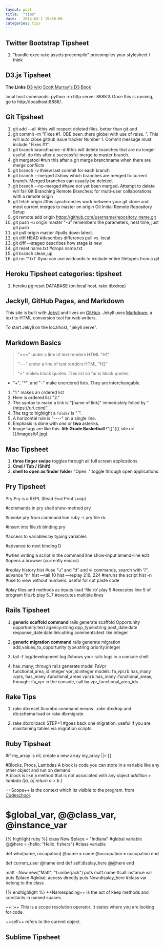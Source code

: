 ```yaml
---
layout: post
title:  "tips"
date:   2014-04-1 15:00:00
categories: tips
---
```




Twitter Bootstrap Tipsheet
--------------------------
1. "bundle exec rake assets:precompile" precompiles your stylesheet I think


D3.js Tipsheet
--------------
**The Links** 
[D3 wiki](https://github.com/mbostock/d3/wiki)
[Scott Murray's D3 Book](http://alignedleft.com/tutorials/d3)

local host commands: 
python -m http.server 8888 &
Once this is running, go to http://localhost:8888/.


Git Tipsheet
------------
1. git add --all #this will respect deleted files. better than git add .
2. git commit -m "Fixes #1. OBE been_there global with use of raise. ". This will auto close github issue tracker Number 1. Commit message must include "Fixes #1".
3. git branch branchname -d #this will delete branches that are no longer useful. do this after a successful merge to master branch.
4. git mergetool  #run this after a git merge branchname when there are merge conflicts
5. git branch -v  #view last commit for each branch
6. git branch --merged  #show which branches are merged to current branch. Merged branches can usually be deleted.
7. git branch --no-merged #have not yet been merged. Attempt to delete will fail
Git Branching Remote Branches: for multi-user collaborations with a remote origin
1. git fetch origin  #this synchronizes work between your git clone and most current merges to master on origin
Git Initial Remote Repository Setup
1. git remote add origin https://github.com/username/repository_name.git
2. git push -u origin master  "-u" remembers the parameters, nest time, just git push
3. git pull origin master  #pulls down latest.
4. git diff HEAD  #describes differenes pull vs. local
5. git diff --staged   describes how stage is new
6. git reset name.txt  #drops name.txt
7. git branch clean_up
8. git rm '*.txt'   #you can use wildcards to exclude entire filetypes from a git


Heroku Tipsheet   categories: tipsheet
---------------

1. heroku pg:reset DATABASE (on local host, rake db:drop)



Jeckyll, GitHub Pages, and Markdown
-----------------------------------
This site is built with [Jekyll](http://jekyllrb.com/) and lives on [GitHub](http://www.github.com). Jekyll uses [Markdown](http://daringfireball.net/projects/markdown/), a text to HTML conversion tool for web writers. 

To start Jekyll on the localhost, "jekyll serve".

Markdown Basics
--------------
> "===" under a line of text renders HTML "H1"
>
> "---" under a line of test renders HTML "H2"
>
> ">" makes block quotes. This list so far is block quotes.
>
+ "+", "*", and "-" make unordered lists. They are interchangable.

1. "1." makes an ordered list
2. Here is ordered list "2."
3. The syntax to make a link is  "[name of link]" immediately folled by "(https://url.com)".
4. The tag to highlight a `folder` is "`".
5. A horizontal rule is "----" on a single line.
6. Emphasis is done with *one* or **two** asteriks.
7. Image tags are like this: **5th Grade Basketball**
!"[]"({{ site.url }}/images/b1.jpg)

Mac Tipsheet
--------------
1. **three finger swipe** toggles through all full screen applications.
2. **Cmd / Tab / (Shift)**
3. **shell to open as finder folder** "Open ." toggle through open applications.


Pry Tipsheet
------------

Pry
Pry is a REPL (Read Eval Print Loop)

#commands in pry shell
show-method pry

#invoke pry from command line 
ruby -r pry file.rb.

#insert into file.rb
binding.pry

#access to variables by typing variables

#advance to next binding
<ctrl> D

#when writing a script in the command line
show-input
amend-line
edit  #opens a browser (currently emacs) 

#replay history
hist    #use “u” and “d” and vi commands, search with “/“, advance “n"
hist —tail 10
hist —replay 216..224 #reruns the script
hist -n   #use to view without numbers. useful for cut paste code

#play files and methods as inputs
load ‘file.rb’
play 5  #executes line 5 of program file.rb
play 5..7  #executes multiple lines

Rails Tipsheet
--------------
1. **generic scaffold command** rails generate scaffold Opportunity opportunity:text agency:string opp_type:string  post_date:date response_date:date link:string  comments:text like:integer

2. **generic migration command** rails generate migration add_values_to_opportunity type:string priority:integer

3. tail -f log/development.log  #shows your rails logs in a console shell

4. has_many, through
rails generate model FaVpr functional_area_id:integer vpr_id:integer
models: fa_vpr.rb  has_many :vprs, has_many :functional_areas
        vpr.rb    has_many :functional_areas, through: :fa_vpr
in the console, call by vpr_functional_area_ids



Rake Tips
---------
1. rake db:reset #combo command means...rake db:drop and db:schema:load or rake db:migrate

2. rake db:rollback STEP=1 #goes back one migration. useful if you are maintaining tables via migration scripts.




Ruby Tipsheet
--------------
#if my_array is nil, create a new array
my_array ||= []

#Blocks, Procs, Lambdas
A block is code you can store in a variable like any other object and run on demand.  
A block is like a method that is not associated with any object
*addition = lambda {|a, b| return a + b }*

++Scope++ is the context which its visible to the program.
from [Codeschool](http://www.codecademy.com/courses/ruby-beginner-en-MFiQ6/1/1?curriculum_id=5059f8619189a5000201fbcb).
# $global_var, @@class_var, @instance_var
{% highlight ruby %}
class Now
  $place = "Indiana" #global variable
  @@here = {hello: "Hello, fishers"} #class variable

  def who(name, occupation)
    @name = name
    @occupation = occupation
  end

  def current_user
    @name
  end
  def self.display_here
    @@here
  end

  matt =Now.new("Matt", "Lumberjack")
  puts matt.name  #call instance var
  puts $place  #global, access directly
  puts Now.display_here  #class var belong to the class

{% endhighlight %}
++Namespacing++ is the act of keep methods and constants in named spaces.

++::++ This is a scope resolution operator. It states where you are looking for code.

++self++ refers to the current object.

Sublime Tipsheet
----------------




